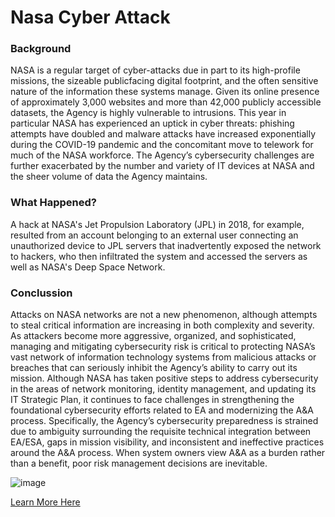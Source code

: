 # Nasa Cyber Attack

### Background

NASA is a regular target of cyber-attacks due in part to its high-profile missions, the sizeable publicfacing digital footprint, and the often sensitive nature of the information these systems manage. Given
its online presence of approximately 3,000 websites and more than 42,000 publicly accessible datasets,
the Agency is highly vulnerable to intrusions. This year in particular NASA has experienced an uptick in
cyber threats: phishing attempts have doubled and malware attacks have increased exponentially during
the COVID-19 pandemic and the concomitant move to telework for much of the NASA workforce. The
Agency’s cybersecurity challenges are further exacerbated by the number and variety of IT devices at
NASA and the sheer volume of data the Agency maintains.

### What Happened?

A hack at NASA's Jet Propulsion Laboratory (JPL) in 2018, for example, resulted from an account belonging to an external user connecting an unauthorized device to JPL servers that inadvertently exposed the network to hackers, who then infiltrated the system and accessed the servers as well as NASA's Deep Space Network.

### Conclussion

Attacks on NASA networks are not a new phenomenon, although attempts to steal critical information
are increasing in both complexity and severity. As attackers become more aggressive, organized, and
sophisticated, managing and mitigating cybersecurity risk is critical to protecting NASA’s vast network of
information technology systems from malicious attacks or breaches that can seriously inhibit the
Agency’s ability to carry out its mission. Although NASA has taken positive steps to address
cybersecurity in the areas of network monitoring, identity management, and updating its IT Strategic
Plan, it continues to face challenges in strengthening the foundational cybersecurity efforts related to
EA and modernizing the A&A process. Specifically, the Agency’s cybersecurity preparedness is strained
due to ambiguity surrounding the requisite technical integration between EA/ESA, gaps in mission
visibility, and inconsistent and ineffective practices around the A&A process. When system owners view
A&A as a burden rather than a benefit, poor risk management decisions are inevitable. 

![image](https://user-images.githubusercontent.com/94389021/142030519-f692caf8-b425-45ef-9d65-acccc1eb6f0a.png)


[Learn More Here](https://oig.nasa.gov/docs/IG-21-019.pdf)
